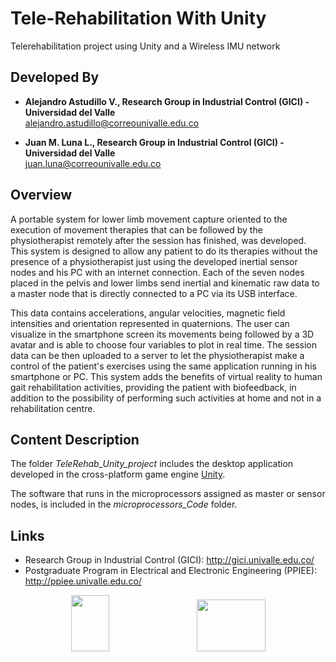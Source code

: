 # Tele-Rehabilitation With Unity
Telerehabilitation project using Unity and a Wireless IMU network

## Developed By

* __Alejandro Astudillo V., Research Group in Industrial Control (GICI) - Universidad del Valle__ <br />
<alejandro.astudillo@correounivalle.edu.co>

* __Juan M. Luna L., Research Group in Industrial Control (GICI) - Universidad del Valle__ <br />
<juan.luna@correounivalle.edu.co>

## Overview
A portable system for lower limb movement capture oriented to the execution of movement therapies that can be followed by the physiotherapist remotely after the session has finished, was developed. This system is designed to allow any patient to do its therapies without the presence of a physiotherapist just using the developed inertial sensor nodes and his PC with an internet connection. Each of the seven nodes placed in the pelvis and lower limbs send inertial and kinematic raw data to a master node that is directly connected to a PC via its USB interface. 

This data contains accelerations, angular velocities, magnetic field intensities and orientation represented in quaternions. The user can visualize in the smartphone screen its movements being followed by a 3D avatar and is able to choose four variables to plot in real time. The session data can be then uploaded to a server to let the physiotherapist make a control of the patient's exercises using the same application running in his smartphone or PC. This system adds the benefits of virtual reality to human gait rehabilitation activities, providing the patient with biofeedback, in addition to the possibility of performing such activities at home and not in a rehabilitation centre.

## Content Description
The folder *TeleRehab_Unity_project* includes the desktop application developed in the cross-platform game engine [Unity](https://unity3d.com/).

The software that runs in the microprocessors assigned as master or sensor nodes, is included in the *microprocessors_Code* folder.

## Links
* Research Group in Industrial Control (GICI): http://gici.univalle.edu.co/
* Postgraduate Program in Electrical and Electronic Engineering (PPIEE): http://ppiee.univalle.edu.co/


<p align="center"><img width="61" height="90" src="http://www.univalle.edu.co/images/Univalle/70_Rojo.jpg"/>&emsp;&emsp;&emsp;&emsp;&emsp;&emsp;&emsp;&emsp;&emsp;&emsp;<img width="110" height="83" src="http://gici.univalle.edu.co/images/logoGici.jpg"/> </p>
